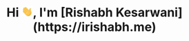 <h1 align="center">Hi <img src="https://github.com/devptyagi/devptyagi/blob/main/assets/Hi.gif" height="25px">, I'm [Rishabh Kesarwani](https://irishabh.me)</h1>
